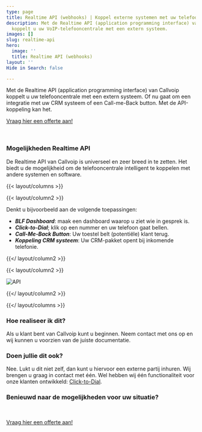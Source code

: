 ```yaml
---
type: page
title: Realtime API (webhooks) | Koppel externe systemen met uw telefooncentrale
description: Met de Realtime API (application programming interface) van Callvoip
  koppelt u uw VoIP-telefooncentrale met een extern systeem.
images: []
slug: realtime-api
hero:
  image: ''
  title: Realtime API (webhooks)
layout: ''
Hide in Search: false

---
```

Met de Realtime API (application programming interface) van Callvoip koppelt u uw telefooncentrale met een extern systeem. Of nu gaat om een integratie met uw CRM systeem of een Call-me-Back button. Met de API-koppeling kan het.

<a href="/offerte/" class="button">Vraag hier een offerte aan!</a>

<br>

### Mogelijkheden Realtime API

De Realtime API van Callvoip is universeel en zeer breed in te zetten. Het biedt u de mogelijkheid om de telefooncentrale intelligent te koppelen met andere systemen en software.

{{< layout/columns >}}

{{< layout/column2 >}}

Denkt u bijvoorbeeld aan de volgende toepassingen:

* **_BLF Dashboard_**: maak een dashboard waarop u ziet wie in gesprek is.
* **_Click-to-Dial_**; klik op een nummer en uw telefoon gaat bellen.
* **_Call-Me-Back Button_**: Uw toestel belt (potentiële) klant terug.
* **_Koppeling CRM systeem_**: Uw CRM-pakket opent bij inkomende telefonie.

{{</ layout/column2 >}}

{{< layout/column2 >}}

![API](https://www.callvoiptelefonie.nl/wp-content/uploads/2017/02/seamless-integration-icon.png)

{{</ layout/column2 >}}

{{</ layout/columns >}}

### Hoe realiseer ik dit?

Als u klant bent van Callvoip kunt u beginnen. Neem contact met ons op en wij kunnen u voorzien van de juiste documentatie.<br>

### Doen jullie dit ook?

Nee. Lukt u dit niet zelf, dan kunt u hiervoor een externe partij inhuren. Wij brengen u graag in contact met één. Wel hebben wij één functionaliteit voor onze klanten ontwikkeld: [Click-to-Dial](/telefonie/clicktodial/).<br>

### Benieuwd naar de mogelijkheden voor uw situatie?

<br>

<a href="/offerte/" class="button">Vraag hier een offerte aan!</a>